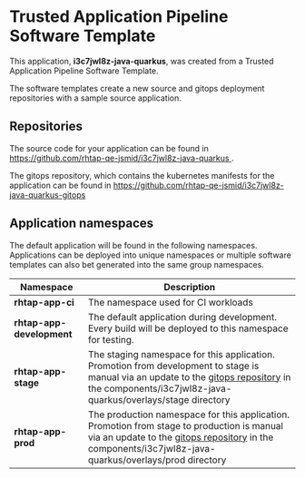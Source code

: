 # Trusted Application Pipeline Software Template

This application, **i3c7jwl8z-java-quarkus**, was created from a Trusted Application Pipeline Software Template.

The software templates create a new source and gitops deployment repositories with a sample source application. 

## Repositories

The source code for your application can be found in [https://github.com/rhtap-qe-jsmid/i3c7jwl8z-java-quarkus ](https://github.com/rhtap-qe-jsmid/i3c7jwl8z-java-quarkus ).
 
The gitops repository, which contains the kubernetes manifests for the application can be found in 
[https://github.com/rhtap-qe-jsmid/i3c7jwl8z-java-quarkus-gitops ](https://github.com/rhtap-qe-jsmid/i3c7jwl8z-java-quarkus-gitops ) 

## Application namespaces 

The default application will be found in the following namespaces. Applications can be deployed into unique namespaces or multiple software templates can also bet generated into the same group namespaces.  

|  Namespace   |  Description   |  
| -------- | -------- |
| **rhtap-app-ci** | The namespace used for CI workloads |
| **rhtap-app-development** | The default application during development. Every build will be deployed to this namespace for testing. |
| **rhtap-app-stage** | The staging namespace for this application. Promotion from development to stage is manual via an update to the [gitops repository](https://github.com/rhtap-qe-jsmid/i3c7jwl8z-java-quarkus-gitops ) in the components/i3c7jwl8z-java-quarkus/overlays/stage directory |
| **rhtap-app-prod** | The production namespace for this application. Promotion from stage to production is manual via an update to the [gitops repository](https://github.com/rhtap-qe-jsmid/i3c7jwl8z-java-quarkus-gitops ) in the components/i3c7jwl8z-java-quarkus/overlays/prod directory |